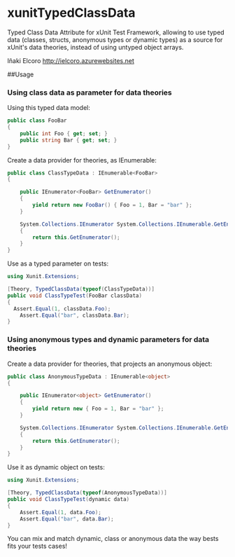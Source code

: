 xunitTypedClassData
===================

Typed Class Data Attribute for xUnit Test Framework, allowing to use typed data (classes, structs, anonymous types or dynamic types) as a source for xUnit's data theories, instead of using untyped object arrays.

Iñaki Elcoro 
http://ielcoro.azurewebsites.net

##Usage

### Using class data as parameter for data theories

Using this typed data model:

```csharp
public class FooBar
{
    public int Foo { get; set; }
    public string Bar { get; set; }
}
```

Create a data provider for theories, as IEnumerable<FooBar>:

```csharp
public class ClassTypeData : IEnumerable<FooBar>
{

    public IEnumerator<FooBar> GetEnumerator()
    {
        yield return new FooBar() { Foo = 1, Bar = "bar" };
    }

    System.Collections.IEnumerator System.Collections.IEnumerable.GetEnumerator()
    {
        return this.GetEnumerator();
    }
}
```

Use as a typed parameter on tests:

```csharp
using Xunit.Extensions;

[Theory, TypedClassData(typeof(ClassTypeData))]
public void ClassTypeTest(FooBar classData)
{
  Assert.Equal(1, classData.Foo);
	Assert.Equal("bar", classData.Bar);
}
```

### Using anonymous types and dynamic parameters for data theories

Create a data provider for theories, that projects an anonymous object:

```csharp
public class AnonymousTypeData : IEnumerable<object>
{

    public IEnumerator<object> GetEnumerator()
    {
        yield return new { Foo = 1, Bar = "bar" };
    }

    System.Collections.IEnumerator System.Collections.IEnumerable.GetEnumerator()
    {
        return this.GetEnumerator();
    }
}
```

Use it as dynamic object on tests:

```csharp
using Xunit.Extensions;

[Theory, TypedClassData(typeof(AnonymousTypeData))]
public void ClassTypeTest(dynamic data)
{
	Assert.Equal(1, data.Foo);
	Assert.Equal("bar", data.Bar);
}
```

You can mix and match dynamic, class or anonymous data the way bests fits your tests cases!
